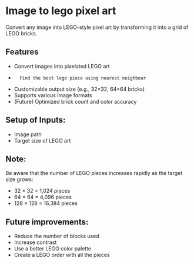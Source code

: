 # Image to lego pixel art
Convert any image into LEGO-style pixel art by transforming it into a grid of LEGO bricks.

## Features

- Convert images into pixelated LEGO art
-       Find the best lego piece using nearest neighbour
- Customizable output size (e.g., 32×32, 64×64 bricks)  
- Supports various image formats  
- (Future) Optimized brick count and color accuracy

## Setup of Inputs:
  - Image path
  - Target size of LEGO art
  
## Note:
Be aware that the number of LEGO pieces increases rapidly as the target size grows:
  - 32 × 32 = 1,024 pieces
  - 64 × 64 = 4,096 pieces
  - 128 × 128 = 16,384 pieces

## Future improvements:
  - Reduce the number of blocks used
  - Increase contrast
  - Use a better LEGO color palette
  - Create a LEGO order with all the pieces
